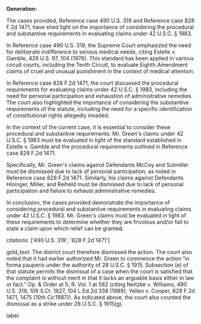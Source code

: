 **Generation:**

 

The cases provided, Reference case 490 U.S. 319 and Reference case 828 F.2d 1471, have shed light on the importance of considering the procedural and substantive requirements in evaluating claims under 42 U.S.C. § 1983. 

In Reference case 490 U.S. 319, the Supreme Court emphasized the need for deliberate indifference to serious medical needs, citing Estelle v. Gamble, 429 U.S. 97, 104 (1976). This standard has been applied in various circuit courts, including the Tenth Circuit, to evaluate Eighth Amendment claims of cruel and unusual punishment in the context of medical attention.

In Reference case 828 F.2d 1471, the court discussed the procedural requirements for evaluating claims under 42 U.S.C. § 1983, including the need for personal participation and exhaustion of administrative remedies. The court also highlighted the importance of considering the substantive requirements of the statute, including the need for a specific identification of constitutional rights allegedly invaded.

In the context of the current case, it is essential to consider these procedural and substantive requirements. Mr. Green's claims under 42 U.S.C. § 1983 must be evaluated in light of the standard established in Estelle v. Gamble and the procedural requirements outlined in Reference case 828 F.2d 1471.

Specifically, Mr. Green's claims against Defendants McCoy and Sutmiller must be dismissed due to lack of personal participation, as noted in Reference case 828 F.2d 1471. Similarly, his claims against Defendants Hininger, Miller, and Reiheld must be dismissed due to lack of personal participation and failure to exhaust administrative remedies.

In conclusion, the cases provided demonstrate the importance of considering procedural and substantive requirements in evaluating claims under 42 U.S.C. § 1983. Mr. Green's claims must be evaluated in light of these requirements to determine whether they are frivolous and/or fail to state a claim upon which relief can be granted. 



citations: ['490 U.S. 319', '828 F.2d 1471']

gold_text: The district court therefore dismissed the action. The court also noted that it had earlier authorized Mr. Green to commence the action “in forma pauperis under the authority of 28 U.S.C. § 1915. Subsection (e) of that statute permits the dismissal of a case when the court is satisfied that the complaint is without merit in that it lacks an arguable basis either in law or fact.” Op. & Order at 5; R. Vol. 1 at 582 (citing Neitzke v. Williams, 490 U.S. 319, 109 S.Ct. 1827, 104 L.Ed.2d 338 (1989); Yellen v. Cooper, 828 F.2d 1471, 1475 (10th Cir.1987)). As indicated above, the court also counted the dismissal as a strike under 28 U.S.C. § 1915(g).

label: 
